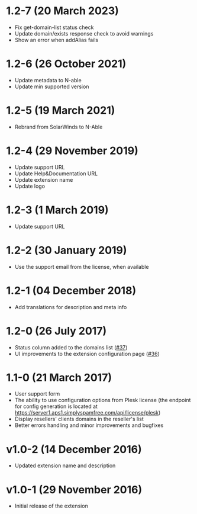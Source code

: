 # 1.2-7 (20 March 2023)

* Fix get-domain-list status check
* Update domain/exists response check to avoid warnings
* Show an error when addAlias fails

# 1.2-6 (26 October 2021)

* Update metadata to N-able
* Update min supported version

# 1.2-5 (19 March 2021)

* Rebrand from SolarWinds to N-Able

# 1.2-4 (29 November 2019)

* Update support URL
* Update Help&Documentation URL
* Update extension name
* Update logo

# 1.2-3 (1 March 2019)

* Update support URL

# 1.2-2 (30 January 2019)

* Use the support email from the license, when available

# 1.2-1 (04 December 2018)

* Add translations for description and meta info

# 1.2-0 (26 July 2017)

* Status column added to the domains list ([#37](https://github.com/SpamExperts/plesk-extension/issues/37))
* UI improvements to the extension configuration page ([#36](https://github.com/SpamExperts/plesk-extension/issues/36))

# 1.1-0 (21 March 2017)

* User support form
* The ability to use configuration options from Plesk license (the endpoint for config generation is located at https://server1.aps1.simplyspamfree.com/api/license/plesk)
* Display resellers' clients domains in the reseller's list
* Better errors handling and minor improvements and bugfixes

# v1.0-2 (14 December 2016)

* Updated extension name and description

# v1.0-1 (29 November 2016)

* Initial release of the extension
